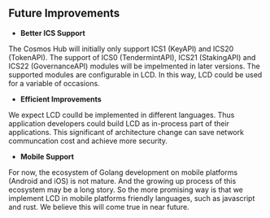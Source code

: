 ## Future Improvements

* **Better ICS Support**

The Cosmos Hub will initially  only support  ICS1 (KeyAPI) and  ICS20 (TokenAPI). The support of ICS0 (TendermintAPI), ICS21 (StakingAPI) and ICS22 (GovernanceAPI) modules will be impelmented in later versions. The supported modules are configurable in LCD. In this way, LCD could be used for a variable of occasions.

* **Efficient Improvements**

We expect LCD coulld be implemented in different languages. Thus application developers could build LCD as in-process part of their applications. This significant of architecture change can save network communcation cost and achieve more security.

*  **Mobile Support**

For now, the ecosystem of Golang development on mobile platforms (Android and iOS) is not mature. And the growing up process of this ecosystem may be a long story. So the more promising way is that we implement LCD in mobile platforms friendly languages, such as javascript and rust. We believe this will come true in near future.